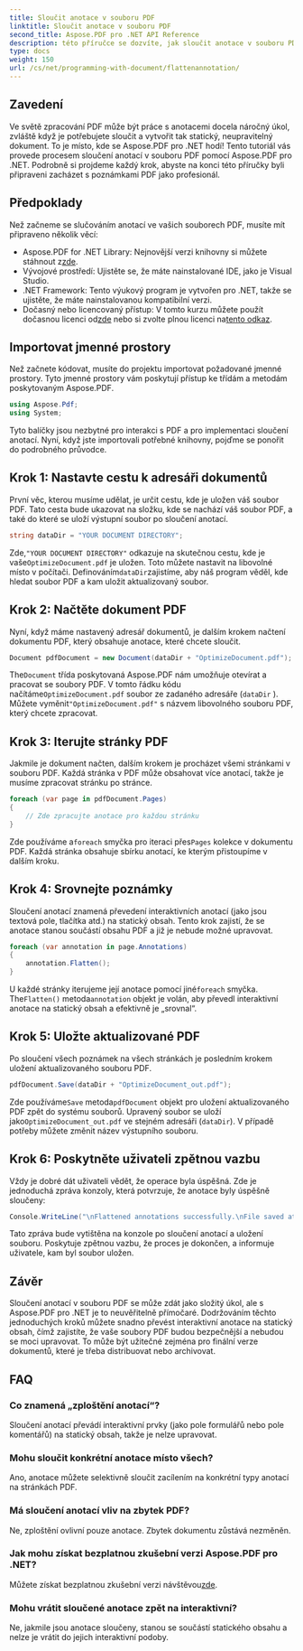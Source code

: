 ```yaml
---
title: Sloučit anotace v souboru PDF
linktitle: Sloučit anotace v souboru PDF
second_title: Aspose.PDF pro .NET API Reference
description: této příručce se dozvíte, jak sloučit anotace v souboru PDF pomocí Aspose.PDF for .NET. Zjednodušte si proces správy PDF pomocí našeho podrobného návodu.
type: docs
weight: 150
url: /cs/net/programming-with-document/flattenannotation/
---
```

## Zavedení

Ve světě zpracování PDF může být práce s anotacemi docela náročný úkol, zvláště když je potřebujete sloučit a vytvořit tak statický, neupravitelný dokument. To je místo, kde se Aspose.PDF pro .NET hodí! Tento tutoriál vás provede procesem sloučení anotací v souboru PDF pomocí Aspose.PDF pro .NET. Podrobně si projdeme každý krok, abyste na konci této příručky byli připraveni zacházet s poznámkami PDF jako profesionál.

## Předpoklady

Než začneme se slučováním anotací ve vašich souborech PDF, musíte mít připraveno několik věcí:

-  Aspose.PDF for .NET Library: Nejnovější verzi knihovny si můžete stáhnout z[zde](https://releases.aspose.com/pdf/net/).
- Vývojové prostředí: Ujistěte se, že máte nainstalované IDE, jako je Visual Studio.
- .NET Framework: Tento výukový program je vytvořen pro .NET, takže se ujistěte, že máte nainstalovanou kompatibilní verzi.
- Dočasný nebo licencovaný přístup: V tomto kurzu můžete použít dočasnou licenci od[zde](https://purchase.aspose.com/temporary-license/) nebo si zvolte plnou licenci na[tento odkaz](https://purchase.aspose.com/buy).

## Importovat jmenné prostory

Než začnete kódovat, musíte do projektu importovat požadované jmenné prostory. Tyto jmenné prostory vám poskytují přístup ke třídám a metodám poskytovaným Aspose.PDF.

```csharp
using Aspose.Pdf;
using System;
```

Tyto balíčky jsou nezbytné pro interakci s PDF a pro implementaci sloučení anotací. Nyní, když jste importovali potřebné knihovny, pojďme se ponořit do podrobného průvodce.

## Krok 1: Nastavte cestu k adresáři dokumentů

První věc, kterou musíme udělat, je určit cestu, kde je uložen váš soubor PDF. Tato cesta bude ukazovat na složku, kde se nachází váš soubor PDF, a také do které se uloží výstupní soubor po sloučení anotací.

```csharp
string dataDir = "YOUR DOCUMENT DIRECTORY";
```

 Zde,`"YOUR DOCUMENT DIRECTORY"` odkazuje na skutečnou cestu, kde je vaše`OptimizeDocument.pdf` je uložen. Toto můžete nastavit na libovolné místo v počítači. Definováním`dataDir`zajistíme, aby náš program věděl, kde hledat soubor PDF a kam uložit aktualizovaný soubor. 

## Krok 2: Načtěte dokument PDF

Nyní, když máme nastavený adresář dokumentů, je dalším krokem načtení dokumentu PDF, který obsahuje anotace, které chcete sloučit.

```csharp
Document pdfDocument = new Document(dataDir + "OptimizeDocument.pdf");
```

 The`Document` třída poskytovaná Aspose.PDF nám umožňuje otevírat a pracovat se soubory PDF. V tomto řádku kódu načítáme`OptimizeDocument.pdf` soubor ze zadaného adresáře (`dataDir` ). Můžete vyměnit`"OptimizeDocument.pdf"` s názvem libovolného souboru PDF, který chcete zpracovat.

## Krok 3: Iterujte stránky PDF

Jakmile je dokument načten, dalším krokem je procházet všemi stránkami v souboru PDF. Každá stránka v PDF může obsahovat více anotací, takže je musíme zpracovat stránku po stránce.

```csharp
foreach (var page in pdfDocument.Pages)
{
    // Zde zpracujte anotace pro každou stránku
}
```

 Zde používáme a`foreach` smyčka pro iteraci přes`Pages` kolekce v dokumentu PDF. Každá stránka obsahuje sbírku anotací, ke kterým přistoupíme v dalším kroku.

## Krok 4: Srovnejte poznámky

Sloučení anotací znamená převedení interaktivních anotací (jako jsou textová pole, tlačítka atd.) na statický obsah. Tento krok zajistí, že se anotace stanou součástí obsahu PDF a již je nebude možné upravovat.

```csharp
foreach (var annotation in page.Annotations)
{
    annotation.Flatten();
}
```

 U každé stránky iterujeme její anotace pomocí jiné`foreach` smyčka. The`Flatten()` metoda`annotation` objekt je volán, aby převedl interaktivní anotace na statický obsah a efektivně je „srovnal“.

## Krok 5: Uložte aktualizované PDF

Po sloučení všech poznámek na všech stránkách je posledním krokem uložení aktualizovaného souboru PDF.

```csharp
pdfDocument.Save(dataDir + "OptimizeDocument_out.pdf");
```

 Zde používáme`Save` metoda`pdfDocument` objekt pro uložení aktualizovaného PDF zpět do systému souborů. Upravený soubor se uloží jako`OptimizeDocument_out.pdf` ve stejném adresáři (`dataDir`). V případě potřeby můžete změnit název výstupního souboru.

## Krok 6: Poskytněte uživateli zpětnou vazbu

Vždy je dobré dát uživateli vědět, že operace byla úspěšná. Zde je jednoduchá zpráva konzoly, která potvrzuje, že anotace byly úspěšně sloučeny:

```csharp
Console.WriteLine("\nFlattened annotations successfully.\nFile saved at " + dataDir);
```

Tato zpráva bude vytištěna na konzole po sloučení anotací a uložení souboru. Poskytuje zpětnou vazbu, že proces je dokončen, a informuje uživatele, kam byl soubor uložen.

## Závěr

Sloučení anotací v souboru PDF se může zdát jako složitý úkol, ale s Aspose.PDF pro .NET je to neuvěřitelně přímočaré. Dodržováním těchto jednoduchých kroků můžete snadno převést interaktivní anotace na statický obsah, čímž zajistíte, že vaše soubory PDF budou bezpečnější a nebudou se moci upravovat. To může být užitečné zejména pro finální verze dokumentů, které je třeba distribuovat nebo archivovat.

## FAQ

### Co znamená „zploštění anotací“?
Sloučení anotací převádí interaktivní prvky (jako pole formulářů nebo pole komentářů) na statický obsah, takže je nelze upravovat.

### Mohu sloučit konkrétní anotace místo všech?
Ano, anotace můžete selektivně sloučit zacílením na konkrétní typy anotací na stránkách PDF.

### Má sloučení anotací vliv na zbytek PDF?
Ne, zploštění ovlivní pouze anotace. Zbytek dokumentu zůstává nezměněn.

### Jak mohu získat bezplatnou zkušební verzi Aspose.PDF pro .NET?
 Můžete získat bezplatnou zkušební verzi návštěvou[zde](https://releases.aspose.com/).

### Mohu vrátit sloučené anotace zpět na interaktivní?
Ne, jakmile jsou anotace sloučeny, stanou se součástí statického obsahu a nelze je vrátit do jejich interaktivní podoby.